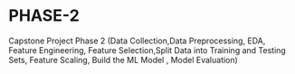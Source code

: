 # PHASE-2
Capstone Project Phase 2 (Data Collection,Data Preprocessing, EDA, Feature Engineering, Feature Selection,Split Data into Training and Testing Sets, Feature Scaling, Build the ML Model , Model Evaluation)
